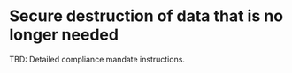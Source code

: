 # Secure destruction of data that is no longer needed

TBD: Detailed compliance mandate instructions.